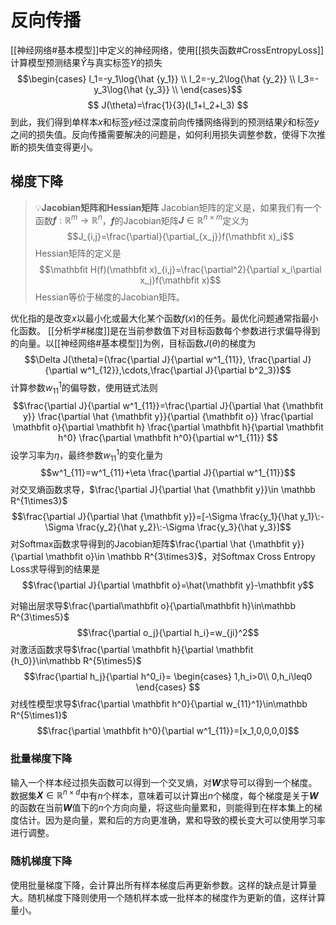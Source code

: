 # 反向传播
[[神经网络#基本模型]]中定义的神经网络，使用[[损失函数#CrossEntropyLoss]]计算模型预测结果$\hat Y$与真实标签$Y$的损失
$$\begin{cases}
l_1=-y_1\log{\hat {y_1}} \\
l_2=-y_2\log{\hat {y_2}} \\
l_3=-y_3\log{\hat {y_3}} \\
\end{cases}$$
$$
J(\theta)=\frac{1}{3}(l_1+l_2+l_3)
$$
到此，我们得到单样本$x$和标签$y$经过深度前向传播网络得到的预测结果$\hat y$和标签$y$之间的损失值。反向传播需要解决的问题是，如何利用损失调整参数，使得下次推断的损失值变得更小。
## 梯度下降
> 💡**Jacobian矩阵和Hessian矩阵**
> Jacobian矩阵的定义是，如果我们有一个函数$\mathbfit f: \mathbb R^m\rightarrow\mathbb R^n$，$\mathbfit f$的Jacobian矩阵$\mathbfit J\in \mathbb R^{n\times m}$定义为$$J_{i,j}=\frac{\partial}{\partial_{x_j}}f(\mathbfit x)_i$$Hessian矩阵的定义是$$\mathbfit H(f)(\mathbfit x)_{i,j}=\frac{\partial^2}{\partial x_i\partial x_j}f(\mathbfit x)$$Hessian等价于梯度的Jacobian矩阵。

优化指的是改变$x$以最小化或最大化某个函数$f(x)$的任务。最优化问题通常指最小化函数。
[[分析学#梯度]]是在当前参数值下对目标函数每个参数进行求偏导得到的向量。以[[神经网络#基本模型]]为例，目标函数$J(\theta)$的梯度为
$$\Delta J(\theta)=(\frac{\partial J}{\partial w^1_{11}}, \frac{\partial J}{\partial w^1_{12}},\cdots,\frac{\partial J}{\partial b^2_3})$$
计算参数$w^1_{11}$的偏导数，使用链式法则
$$\frac{\partial J}{\partial w^1_{11}}=\frac{\partial J}{\partial \hat {\mathbfit y}}
\frac{\partial \hat {\mathbfit y}}{\partial {\mathbfit o}}
\frac{\partial \mathbfit o}{\partial \mathbfit h}
\frac{\partial \mathbfit h}{\partial \mathbfit h^0}
\frac{\partial \mathbfit h^0}{\partial w^1_{11}}
$$
设学习率为$\eta$，最终参数$w^1_{11}$的变化量为
$$w^1_{11}=w^1_{11}+\eta \frac{\partial J}{\partial w^1_{11}}$$
对交叉熵函数求导，$\frac{\partial J}{\partial \hat {\mathbfit y}}\in \mathbb R^{1\times3}$
$$\frac{\partial J}{\partial \hat {\mathbfit y}}=[-\Sigma \frac{y_1}{\hat y_1}\:-\Sigma \frac{y_2}{\hat y_2}\:-\Sigma \frac{y_3}{\hat y_3}]$$
对Softmax函数求导得到的Jacobian矩阵$\frac{\partial \hat {\mathbfit y}}{\partial \mathbfit o}\in \mathbb R^{3\times3}$，对Softmax Cross Entropy Loss求导得到的结果是$$\frac{\partial J}{\partial \mathbfit o}=\hat{\mathbfit y}-\mathbfit y$$

对输出层求导$\frac{\partial\mathbfit o}{\partial\mathbfit h}\in\mathbb R^{3\times5}$
$$\frac{\partial o_j}{\partial h_i}=w_{ji}^2$$
对激活函数求导$\frac{\partial \mathbfit h}{\partial \mathbfit {h_0}}\in\mathbb R^{5\times5}$
$$\frac{\partial h_j}{\partial h^0_i}=
\begin{cases}
1,h_i>0\\
0,h_i\leq0
\end{cases}
$$
对线性模型求导$\frac{\partial \mathbfit h^0}{\partial w_{11}^1}\in\mathbb R^{5\times1}$
$$\frac{\partial  \mathbfit h^0}{\partial w^1_{11}}=[x_1,0,0,0,0]$$
### 批量梯度下降
输入一个样本经过损失函数可以得到一个交叉熵，对$\mathbfit W$求导可以得到一个梯度。数据集$\mathbfit X\in \mathbb R^{n\times d}$中有$n$个样本，意味着可以计算出$n$个梯度，每个梯度是关于$\mathbfit W$的函数在当前$\mathbfit W$值下的$n$个方向向量，将这些向量累和，则能得到在样本集上的梯度估计。因为是向量，累和后的方向更准确，累和导致的模长变大可以使用学习率进行调整。
### 随机梯度下降
使用批量梯度下降，会计算出所有样本梯度后再更新参数。这样的缺点是计算量大。随机梯度下降则使用一个随机样本或一批样本的梯度作为更新的值，这样计算量小。
